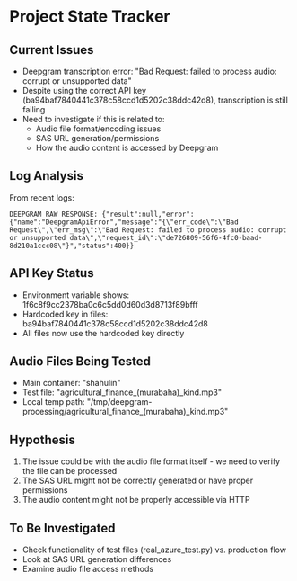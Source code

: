 # Project State Tracker

## Current Issues
- Deepgram transcription error: "Bad Request: failed to process audio: corrupt or unsupported data"
- Despite using the correct API key (ba94baf7840441c378c58ccd1d5202c38ddc42d8), transcription is still failing
- Need to investigate if this is related to:
  - Audio file format/encoding issues
  - SAS URL generation/permissions
  - How the audio content is accessed by Deepgram

## Log Analysis
From recent logs:
```
DEEPGRAM RAW RESPONSE: {"result":null,"error":{"name":"DeepgramApiError","message":"{\"err_code\":\"Bad Request\",\"err_msg\":\"Bad Request: failed to process audio: corrupt or unsupported data\",\"request_id\":\"de726809-56f6-4fc0-baad-8d210a1ccc08\"}","status":400}}
```

## API Key Status
- Environment variable shows: 1f6c8f9cc2378ba0c6c5dd0d60d3d8713f89bfff
- Hardcoded key in files: ba94baf7840441c378c58ccd1d5202c38ddc42d8
- All files now use the hardcoded key directly

## Audio Files Being Tested
- Main container: "shahulin"
- Test file: "agricultural_finance_(murabaha)_kind.mp3"
- Local temp path: "/tmp/deepgram-processing/agricultural_finance_(murabaha)_kind.mp3"

## Hypothesis
1. The issue could be with the audio file format itself - we need to verify the file can be processed
2. The SAS URL might not be correctly generated or have proper permissions
3. The audio content might not be properly accessible via HTTP

## To Be Investigated
- Check functionality of test files (real_azure_test.py) vs. production flow
- Look at SAS URL generation differences
- Examine audio file access methods